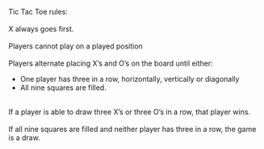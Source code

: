 Tic Tac Toe rules:<br>
<br>
X always goes first.<br>
<br>
Players cannot play on a played position<br>
<br>
Players alternate placing X’s and O’s on the board until either: 
  * One player has three in a row, horizontally, vertically or diagonally
  * All nine squares are filled.<br>
<br>
If a player is able to draw three X’s or three O’s in a row, that player wins.<br>
<br>
If all nine squares are filled and neither player has three in a row, the game is a draw.